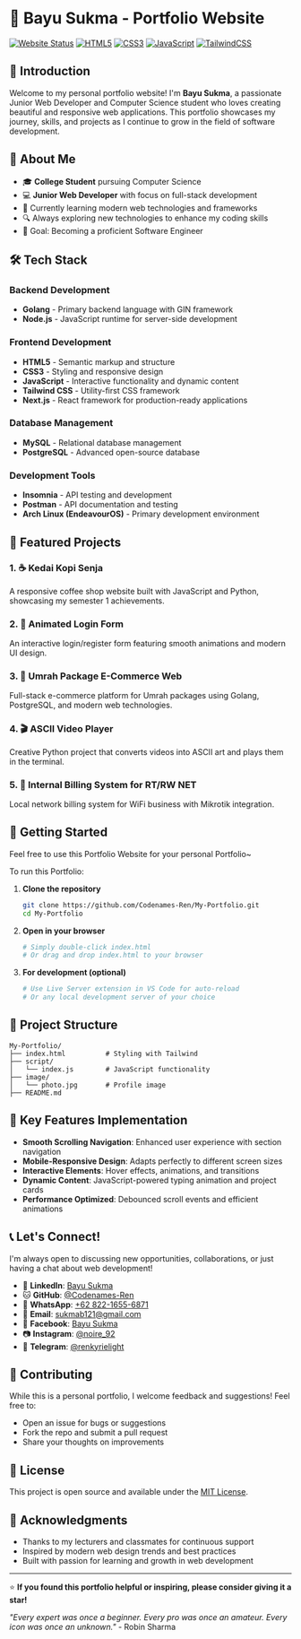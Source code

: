 # 🌟 Bayu Sukma - Portfolio Website

[![Website Status](https://img.shields.io/badge/Website-Live-brightgreen)](https://your-portfolio-url.com)
[![HTML5](https://img.shields.io/badge/HTML5-E34F26?style=flat&logo=html5&logoColor=white)](https://developer.mozilla.org/en-US/docs/Web/HTML)
[![CSS3](https://img.shields.io/badge/CSS3-1572B6?style=flat&logo=css3&logoColor=white)](https://developer.mozilla.org/en-US/docs/Web/CSS)
[![JavaScript](https://img.shields.io/badge/JavaScript-323330?style=flat&logo=javascript&logoColor=F7DF1E)](https://developer.mozilla.org/en-US/docs/Web/JavaScript)
[![TailwindCSS](https://img.shields.io/badge/Tailwind_CSS-38B2AC?style=flat&logo=tailwind-css&logoColor=white)](https://tailwindcss.com/)

## 👋 Introduction

Welcome to my personal portfolio website! I'm **Bayu Sukma**, a passionate Junior Web Developer and Computer Science student who loves creating beautiful and responsive web applications. This portfolio showcases my journey, skills, and projects as I continue to grow in the field of software development.

## 🚀 About Me

- 🎓 **College Student** pursuing Computer Science
- 💻 **Junior Web Developer** with focus on full-stack development
- 🌱 Currently learning modern web technologies and frameworks
- 🔍 Always exploring new technologies to enhance my coding skills
- 🎯 Goal: Becoming a proficient Software Engineer

## 🛠️ Tech Stack

### Backend Development

- **Golang** - Primary backend language with GIN framework
- **Node.js** - JavaScript runtime for server-side development

### Frontend Development

- **HTML5** - Semantic markup and structure
- **CSS3** - Styling and responsive design
- **JavaScript** - Interactive functionality and dynamic content
- **Tailwind CSS** - Utility-first CSS framework
- **Next.js** - React framework for production-ready applications

### Database Management

- **MySQL** - Relational database management
- **PostgreSQL** - Advanced open-source database

### Development Tools

- **Insomnia** - API testing and development
- **Postman** - API documentation and testing
- **Arch Linux (EndeavourOS)** - Primary development environment

## 💼 Featured Projects

### 1. ☕ Kedai Kopi Senja

A responsive coffee shop website built with JavaScript and Python, showcasing my semester 1 achievements.

### 2. 🔐 Animated Login Form

An interactive login/register form featuring smooth animations and modern UI design.

### 3. 🕋 Umrah Package E-Commerce Web

Full-stack e-commerce platform for Umrah packages using Golang, PostgreSQL, and modern web technologies.

### 4. 🎬 ASCII Video Player

Creative Python project that converts videos into ASCII art and plays them in the terminal.

### 5. 📡 Internal Billing System for RT/RW NET

Local network billing system for WiFi business with Mikrotik integration.

## 🚀 Getting Started

Feel free to use this Portfolio Website for your personal Portfolio~

To run this Portfolio:

1. **Clone the repository**

   ```bash
   git clone https://github.com/Codenames-Ren/My-Portfolio.git
   cd My-Portfolio
   ```

2. **Open in your browser**

   ```bash
   # Simply double-click index.html
   # Or drag and drop index.html to your browser
   ```

3. **For development (optional)**
   ```bash
   # Use Live Server extension in VS Code for auto-reload
   # Or any local development server of your choice
   ```

## 📁 Project Structure

```
My-Portfolio/
├── index.html          # Styling with Tailwind
├── script/
│   └── index.js        # JavaScript functionality
├── image/
│   └── photo.jpg       # Profile image
├── README.md
```

## 🌟 Key Features Implementation

- **Smooth Scrolling Navigation**: Enhanced user experience with section navigation
- **Mobile-Responsive Design**: Adapts perfectly to different screen sizes
- **Interactive Elements**: Hover effects, animations, and transitions
- **Dynamic Content**: JavaScript-powered typing animation and project cards
- **Performance Optimized**: Debounced scroll events and efficient animations

## 📞 Let's Connect!

I'm always open to discussing new opportunities, collaborations, or just having a chat about web development!

- 💼 **LinkedIn**: [Bayu Sukma](https://www.linkedin.com/in/bayu-sukma-140004245)
- 🐱 **GitHub**: [@Codenames-Ren](https://github.com/Codenames-Ren)
- 📱 **WhatsApp**: [+62 822-1655-6871](https://wa.me/+6282216556871)
- 📧 **Email**: [sukmab121@gmail.com](mailto:sukmab121@gmail.com)
- 📘 **Facebook**: [Bayu Sukma](https://www.facebook.com/Lawliet.1.12/)
- 📷 **Instagram**: [@noire_92](https://www.instagram.com/noire_92/)
- 💬 **Telegram**: [@renkyrielight](https://t.me/renkyrielight)

## 🤝 Contributing

While this is a personal portfolio, I welcome feedback and suggestions! Feel free to:

- Open an issue for bugs or suggestions
- Fork the repo and submit a pull request
- Share your thoughts on improvements

## 📝 License

This project is open source and available under the [MIT License](LICENSE).

## 🙏 Acknowledgments

- Thanks to my lecturers and classmates for continuous support
- Inspired by modern web design trends and best practices
- Built with passion for learning and growth in web development

---

⭐ **If you found this portfolio helpful or inspiring, please consider giving it a star!**

_"Every expert was once a beginner. Every pro was once an amateur. Every icon was once an unknown."_ - Robin Sharma
